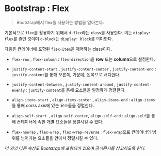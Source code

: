 # Bootstrap : Flex

> Bootstrap에서 flex를 사용하는 방법을 알아본다.



기본적으로 `flex`를 활용하기 위해서 `d-flex`라는 class를 사용한다. 이는 `display: flex`를 줄인 것이며 `d-block`는 `display: block`를 의미한다.



다음은 컨테이너에 포함된 `flex-item`을 제어하는 class이다.

- `flex-row` , `flex-column` : `flex-direction`을 **row** 또는 **column**으로 설정한다.

  

- `justify-content-start` , `justify-content-center` , `justify-content-end` : `justify-content`를 통해 오른쪽, 가운데, 왼쪽으로 배치한다.

- `justify-content-between` , `justify-content-around` , `justify-content-evenly` : `justify-content`를 통해 요소들을 일정하게 정렬한다.



- `align-items-start` , `align-items-center` , `align-items-end` : `align-items`를 통해 corss axis에 있는 요소들을 정렬한다.
- `align-self-start `, `align-self-center`, `align-self-end` : `align-self`를 통해 컨테이너에 속한 개별 요소들을 정렬시킬 수 있다.



- `flex-nowrap` , `flex-wrap` , `flex-wrap-reverse` : `flex-wrap`으로 컨테이너의 범위를 넘어가는 요소들을 안에서 정렬시킬 수 있다.



*이 외의 다른 속성도 Bootstrap에 포함되어 있으며 공식문서를 참고하도록 한다.*